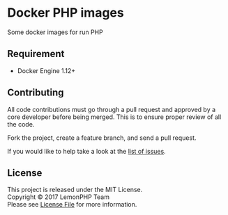 # Docker PHP images

Some docker images for run PHP

## Requirement
- Docker Engine 1.12+

## Contributing
All code contributions must go through a pull request and approved by
a core developer before being merged. This is to ensure proper review of all the code.

Fork the project, create a feature branch, and send a pull request.

If you would like to help take a look at the [list of issues](issues).

## License
This project is released under the MIT License.   
Copyright © 2017 LemonPHP Team   
Please see [License File](LICENSE) for more information.
